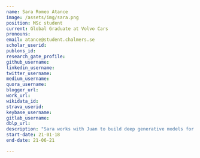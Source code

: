 ```yaml
---
name: Sara Romeo Atance
image: /assets/img/sara.png
position: MSc student
current: Global Graduate at Volvo Cars
pronouns: 
email: atance@student.chalmers.se
scholar_userid: 
publons_id:
research_gate_profile:
github_username:
linkedin_username:
twitter_username:
medium_username:
quora_username:
blogger_url:
work_url:
wikidata_id:
strava_userid:
keybase_username:
gitlab_username:
dblp_url:
description: "Sara works with Juan to build deep generative models for molecular design with desired property profiles and 3D conformer distributions. Co-supervised by Dr. Rocío Mercado (AstraZeneca)."
start-date: 21-01-18
end-date: 21-06-21  

---
```

